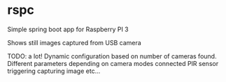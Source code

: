 # rspc

Simple spring boot app for Raspberry PI 3

Shows still images captured from USB camera

TODO: a lot! 
    Dynamic configuration based on number of cameras found.
    Different parameters depending on camera modes connected
    PIR sensor triggering capturing image
    etc...


